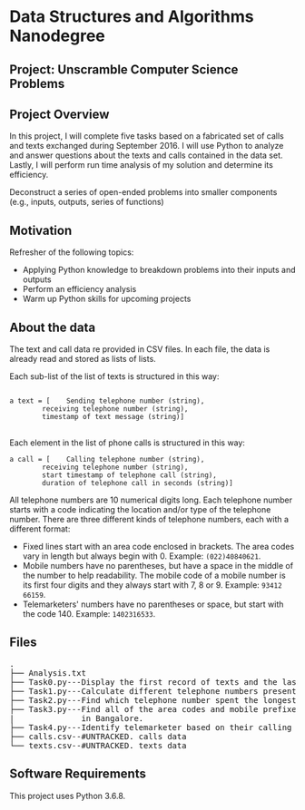 # Data Structures and Algorithms Nanodegree

## Project: Unscramble Computer Science Problems

## Project Overview

In this project, I will complete five tasks based on a fabricated set of calls
and texts exchanged during September 2016. I will use Python to analyze and
answer questions about the texts and calls contained in the data set. Lastly, I
will perform run time analysis of my solution and determine its efficiency.

Deconstruct a series of open-ended problems into smaller components (e.g.,
inputs, outputs, series of functions)

## Motivation

Refresher of the following topics:

- Applying Python knowledge to breakdown problems into their inputs and outputs
- Perform an efficiency analysis
- Warm up Python skills for upcoming projects

## About the data

The text and call data re provided in CSV files. In each file, the data is
already read and stored as lists of lists.

Each sub-list of the list of texts is structured in this way:
<pre>
<code>
a <span class="hljs-type">text</span> = [    Sending telephone <span class="hljs-type">number</span> (<span class="hljs-type">string</span>),
        receiving telephone <span class="hljs-type">number</span> (<span class="hljs-type">string</span>), 
        timestamp <span class="hljs-keyword">of</span> <span class="hljs-type">text</span> message (<span class="hljs-type">string</span>)]
</code>
</pre>

Each element in the list of phone calls is structured in this way:

<pre><code>a <span class="hljs-operator"><span class="hljs-keyword">call</span> = [    <span class="hljs-keyword">Calling</span> telephone <span class="hljs-built_in">number</span> (<span class="hljs-keyword">string</span>), 
        receiving telephone <span class="hljs-built_in">number</span> (<span class="hljs-keyword">string</span>), 
        <span class="hljs-keyword">start</span> <span class="hljs-keyword">timestamp</span> <span class="hljs-keyword">of</span> telephone <span class="hljs-keyword">call</span> (<span class="hljs-keyword">string</span>),
        <span class="hljs-keyword">duration</span> <span class="hljs-keyword">of</span> telephone <span class="hljs-keyword">call</span> <span class="hljs-keyword">in</span> seconds (<span class="hljs-keyword">string</span>)]</span>
</code></pre>

All telephone numbers are 10 numerical digits long. Each telephone number starts
with a code indicating the location and/or type of the telephone number. There
are three different kinds of telephone numbers, each with a different format:

- Fixed lines start with an area code enclosed in brackets. The area codes vary
  in length but always begin with 0. Example: `(022)40840621`.
- Mobile numbers have no parentheses, but have a space in the middle of the
  number to help readability. The mobile code of a mobile number is its first
  four digits and they always start with 7, 8 or 9. Example: `93412 66159`.
- Telemarketers' numbers have no parentheses or space, but start with the code
  140. Example: `1402316533`.

## Files
<pre>
.
├── Analysis.txt
├── Task0.py---Display the first record of texts and the last record of calls?
├── Task1.py---Calculate different telephone numbers present in the records?
├── Task2.py---Find which telephone number spent the longest time on the phone.
├── Task3.py---Find all of the area codes and mobile prefixes called by people
|              in Bangalore.
├── Task4.py---Identify telemarketer based on their calling and texting behavior.
├── calls.csv--#UNTRACKED. calls data
└── texts.csv--#UNTRACKED. texts data
</pre>

## Software Requirements

This project uses Python 3.6.8.